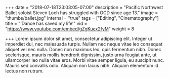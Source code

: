 +++
date = "2018-07-18T23:03:05-07:00"
description = "Pacific Northwest Ballet soloist Steven Loch has struggled with OCD since age 13."
image = "thumbs/ballet.jpg"
internal = "true"
tags = ["Editing", "Cinematography"]
title = "‘Dance has saved my life’"
vid = "https://www.youtube.com/embed/gZgKuex2fyM"
weight = 8

+++
Lorem ipsum dolor sit amet, consectetur adipiscing elit. Integer ut imperdiet dui, nec malesuada turpis. Nullam nec neque vitae leo consequat aliquet vel nec nulla. Donec non maximus leo, quis fermentum nibh. Donec scelerisque, mauris mollis hendrerit dignissim, justo urna feugiat ante, ut ullamcorper leo nulla vitae eros. Morbi vitae semper ligula, eu suscipit nunc. Mauris sed convallis odio. Aliquam non lacus nibh. Aliquam elementum id lectus non rutrum.